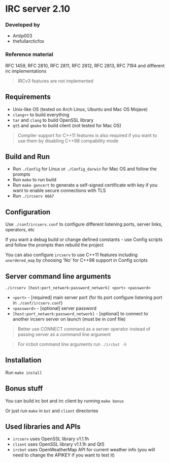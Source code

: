 # IRC server 2.10

### Developed by
- Antip003
- thefullarcticfox

### Reference material
RFC 1459, RFC 2810, RFC 2811, RFC 2812, RFC 2813, RFC 7194 and different irc implementations
> IRCv3 features are not implemented

Requirements
------------
- Unix-like OS (tested on Arch Linux, Ubuntu and Mac OS Mojave)
- `clang++` to build everything
- `tar` and `clang` to build OpenSSL library
- `qt5` and `qmake` to build client (not tested for Mac OS)
> Compiler support for C++11 features is also required if you want to use them by disabling C++98 compability mode

Build and Run
-------------
- Run `./Config` for Linux or `./Config_darwin` for Mac OS and follow the prompts
- Run `make` to run build
- Run `make gencert` to generate a self-signed certificate with key if you want to enable secure connections with TLS
- Run `./ircserv 6667`

Configuration
-------------
Use `./conf/ircserv.conf` to configure different listening ports, server links, operators, etc

If you want a debug build or change defined constants - use Config scripts and follow the prompts then rebuild the project

You can also configure `ircserv` to use C++11 features including `unordered_map` by choosing 'No' for C++98 support in Config scripts

Server command line arguments
-----------------------------
`./ircserv [host:port_network:password_network] <port> <password>`
- `<port>` - [required] main server port (for tls port configure listening port in `./conf/ircserv.conf`)
- `<password>` - [optional] server password
- `[host:port_network:password_network]` - [optional] to connect to another ircserv server on launch (must be in conf file)
> Better use CONNECT command as a server operator instead of passing server as a command line argument

> For ircbot command line arguments run `./ircbot -h`

Installation
------------
Run `make install`

Bonus stuff
-----------
You can build irc bot and irc client by running `make bonus`

Or just run `make` in `bot` and `client` directories

Used libraries and APIs
-----------------------
- `ircserv` uses OpenSSL library v1.1.1h
- `client` uses OpenSSL library v1.1.1h and Qt5
- `ircbot` uses OpenWeatherMap API for current weather info (you will need to change the APIKEY if you want to test it)
